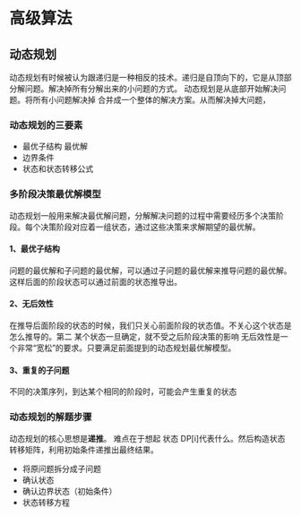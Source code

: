 # 高级算法

## 动态规划

动态规划有时候被认为跟递归是一种相反的技术。递归是自顶向下的，它是从顶部分解问题。解决掉所有分解出来的小问题的方式。
动态规划是从底部开始解决问题。将所有小问题解决掉 合并成一个整体的解决方案。从而解决掉大问题，

### 动态规划的三要素

* 最优子结构 最优解
* 边界条件
* 状态和状态转移公式


### **多阶段决策最优解模型**
动态规划一般用来解决最优解问题，分解解决问题的过程中需要经历多个决策阶段。每个决策阶段对应着一组状态，通过这些决策来求解期望的最优解。


#### 1、最优子结构
问题的最优解和子问题的最优解，可以通过子问题的最优解来推导问题的最优解。这样后面的阶段状态可以通过前面的状态推导出。

#### 2、无后效性
在推导后面阶段的状态的时候，我们只关心前面阶段的状态值。不关心这个状态是怎么推导的。第二 某个状态一旦确定，就不受之后阶段决策的影响
无后效性是一个非常“宽松”的要求。只要满足前面提到的动态规划最优解模型。

#### 3、重复的子问题
不同的决策序列，到达某个相同的阶段时，可能会产生重复的状态


### 动态规划的解题步骤

动态规划的核心思想是**递推**。 难点在于想起 状态 DP[i]代表什么。然后构造状态转移矩阵，利用初始条件递推出最终结果。

* 将原问题拆分成子问题
* 确认状态
* 确认边界状态（初始条件）
* 状态转移方程